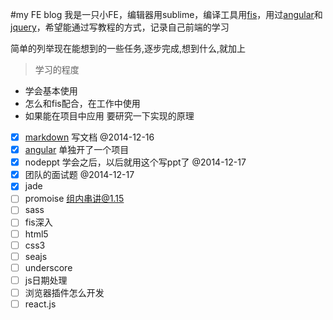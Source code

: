 #my FE blog
我是一只小FE，编辑器用sublime，编译工具用[fis](https://github.com/fex-team/fis)，用过[angular](https://github.com/angular/angular.js)和[jquery](https://github.com/jquery/jquery)，希望能通过写教程的方式，记录自己前端的学习

简单的列举现在能想到的一些任务,逐步完成,想到什么,就加上
> 学习的程度
- 学会基本使用
- 怎么和fis配合，在工作中使用
- 如果能在项目中应用 要研究一下实现的原理

- [x] [markdown](/markdown/markdown.md) 写文档  @2014-12-16
- [x] [angular](https://github.com/shengxinjing/angular_blog) 单独开了一个项目
- [x] nodeppt 学会之后，以后就用这个写ppt了 @2014-12-17
- [x] 团队的面试题 @2014-12-17
- [x] jade
- [ ] promoise 组内串讲@1.15
- [ ] sass
- [ ] fis深入
- [ ] html5
- [ ] css3
- [ ] seajs
- [ ] underscore
- [ ] js日期处理
- [ ] 浏览器插件怎么开发
- [ ] react.js